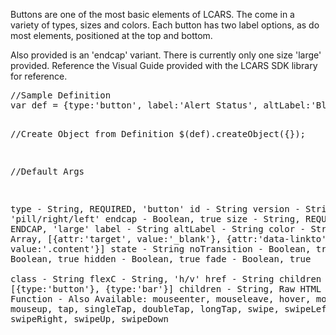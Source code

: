 <div class="description">
<p>Buttons are one of the most basic elements of LCARS.  The come in a variety of types, sizes and colors.  Each button has two label options, as do most elements, positioned at the top and bottom.</p>

<p>Also provided is an 'endcap' variant.  There is currently only one size 'large' provided. Reference the Visual Guide provided with the LCARS SDK library for reference.</p>
</div>
<pre class="code">
//Sample Definition
var def = {type:'button', label:'Alert Status', altLabel:'Blue', appendTo:'body', color:'bg-blue-1', version:'left', click:swapAlerts, tap:swapAlerts}

//Create Object from Definition
$(def).createObject({});

//Default Args

 type         - String, REQUIRED, 'button'
 id           - String
 version      - String, 'pill/right/left'
 endcap       - Boolean, true
 size         - String, REQUIRED FOR ENDCAP, 'large'
 label        - String
 altLabel     - String
 color        - String
 attrs        - Array, [{attr:'target', value:'_blank'}, {attr:'data-linkto', value:'.content'}]
 state        - String
 noTransition - Boolean, true
 noEvent      - Boolean, true
 hidden       - Boolean, true
 fade         - Boolean, true			
 class        - String
 flexC        - String, 'h/v'
 href         - String
 children     - Object, [{type:'button'}, {type:'bar'}]
 children     - String, Raw HTML
 click        - Function
              - Also Available: mouseenter, mouseleave, hover, mousedown, mouseup, tap, singleTap, doubleTap, longTap, swipe, swipeLeft, swipeRight, swipeUp, swipeDown

</pre>
